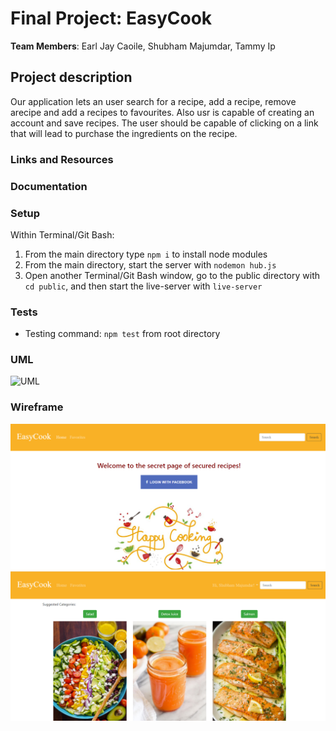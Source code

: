 # Final Project: EasyCook

**Team Members**: Earl Jay Caoile, Shubham Majumdar, Tammy Ip

## Project description

Our application lets an user search for a recipe, add a recipe, remove arecipe and add a recipes to favourites.
Also usr is capable of creating an account and save recipes. The user should be capable of clicking on a link that will lead to purchase the ingredients on the recipe.

### Links and Resources

### Documentation

### Setup

Within Terminal/Git Bash:

1. From the main directory type `npm i` to install node modules
2. From the main directory, start the server with `nodemon hub.js`
3. Open another Terminal/Git Bash window, go to the public directory with `cd public`, and then start the live-server with `live-server`

### Tests

- Testing command: `npm test` from root directory

### UML

![UML](midterm-uml.png)

### Wireframe

![Wireframe Page 1](Wireframe_1.png)
![Wireframe Page 2](Wireframe_2.png)
